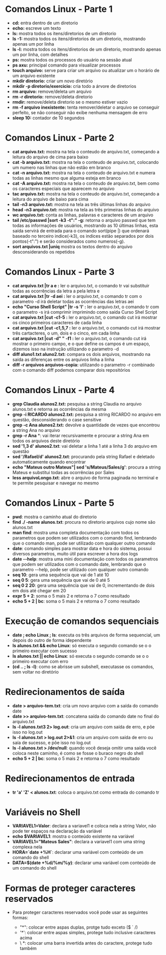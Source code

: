 # Comandos Linux - Parte 1

- **cd:** entra dentro de um diretorio
- **echo:** escreve um texto
- **ls:** mostra todos os itens/diretorios de um diretorio
- **ls -1:** mostra todos os itens/diretorios de um diretorio, mostrando apenas um por linha
- **ls -l:** mostra todos os itens/diretorios de um diretorio, mostrando apenas um por linha, com detalhes
- **ps:** mostra todos os processos do usuário na sessão atual
- **ps axu:** principal comando para visualizar processos
- **touch arquivo:** serve para criar um arquivo ou atualizar um o horário de um arquivo existente
- **mkdir diretorio:** criar um novo diretório
- **mkdir -p diretorio/exercicio:** cria todo a árvore de diretorios
- **rm arquivo:** remove/deleta um arquivo
- **rm -r diretorio:** remove/deleta diretorio
- **rmdir:** remove/deleta diretorio se o mesmo estiver vazio
- **rm -f arquivo inexistente:** tenta remover/deletar o arquivo se conseguir perfeito, se não conseguir não exibe nenhuma mensagem de erro
- **sleep 10:** contador de 10 segundos

# Comandos Linux - Parte 2

- **cat arquivo.txt:** mostra na tela o conteudo de arquivo.txt, começando a leitura do arquivo de cima para baixo
- **cat -b arquivo.txt:** mostra na tela o conteudo de arquivo.txt, colocando um numero nas linhas que não estão em branco
- **cat -n arquivo.txt:** mostra na tela o conteudo de arquivo.txt e numera todas as linhas mesmo que alguma esteja em branco
- **cat -A arquivo.txt:** mostra na tela o conteudo de arquivo.txt, bem como os caracteres especiais que aparecem no arquivo
- **tac arquivo.txt:** mostra na tela o conteudo de arquivo.txt, começando a leitura do arquivo de baixo para cima
- **tail -n3 arquivo.txt:** mostra na tela as três últimas linhas do arquivo
- **head -n3 arquivo.txt:** mostra na tela as três primeiras linhas do arquivo
- **wc arquivo.txt:** conta as linhas, palavras e caracteres de um arquivo
- **tail /etc/passwd |sort -k3 -t":" -g:** retorna o arquivo passwd que tem todas as informações de usuários, mostrando as 10 últimas linhas, esta saída servirá de entrada para o comando sort(pipe |) que ordenará baseado no terceiro indice(-k3), os indices estão separados por dois pontos(-t":") e serão considerados como numeros(-g). 
- **sort arquivos.txt |uniq** mostra os textos dentro do arquivo desconsiderando os repetidos

# Comandos Linux - Parte 3

- **cat arquivo.txt |tr a e :** ler o arquivo.txt, o comando tr vai substituir todas as ocorrências da letra a pela letra e
- **cat arquivo.txt |tr -d aei :** ler o arquivo.txt, o comando tr com o parametro -d irá deletar todas as ocorrências das letras aei
- **echo "Curso Shell Script" |tr -s 'l' :** ler o arquivo.txt, o comando tr com o parametro -s irá comprimir imprimindo como saída Curso Shel Script
- **cat arquivo.txt |cut -c1-5 :** ler o arquivo.txt, o comando cut irá mostrar os cinco primeiros caracteres de cada linha
- **cat arquivo.txt |cut -c1,5,7 :** ler o arquivo.txt, o comando cut irá mostrar três cartacteres, o um, dois e o cinco, em cada linha
- **cat arquivo.txt |cut -d" " -f1 :** ler o arquivo.txt, o comando cut irá mostrar o primeiro campo, e o que define os campos é um espaço, dizemos isso na instrução utilizando o parametro -d
- **diff aluno1.txt aluno2.txt:** compara os dois arquivos, mostrando na saída as diferenças entre os arquivos linha a linha
- **diff -r arquivos arquivos-copia:** utilizando o parametro -r combinado com o comando diff podemos comparar dois repositórios

# Comandos Linux - Parte 4

- **grep Claudia alunos2.txt:** pesquisa a string Claudia no arquivo alunos.txt e retorna as ocorrências da mesma
- **grep -i RICARDO alunos2.txt:** pesquisa a string RICARDO no arquivo em questão, desconsiderando o case sensitive
- **grep -c Ana alunos2.txt:** devolve a quantidade de vezes que encontrou a string Ana no arquivo
- **grep -r Ana** *: vai iterar recursivamente e procurar a string Ana em todos os arquivos deste diretório
- **sed '1,3 d' alunos2.txt**: vai deletar a linha 1 até a linha 3 do arquivo em questão
- **sed '/Rafael/d' alunos2.txt**: procurando pela string Rafael e deletado automaticamente quando encontrar
- **echo "Mateus outro Mateus"| sed 's/Mateus/Sales/g'**: procura a string Mateus e substitui todas as ocorrências por Sales
- **less arquivoLongo.txt**: abre o arquivo de forma paginada no terminal e te permite pesquisar e navegar no mesmo

# Comandos Linux - Parte 5

- **pwd**: mostra o caminho atual do diretorio
- **find ./ -name alunos.txt**: procura no diretorio arquivos cujo nome são alunos.txt
- **man find**: mostra uma completa documentação com todos os parametros que podem ser utilizados com o comando find, lembrando que o comando man, pode ser utilizado com qualquer outro comando
- **date**: comando simples para mostrar data e hora do sistema, possui diversos parametros, muito útil para escrever a hora dos logs
- **date --help**: mostra uma mini documentação com todos os parametros que podem ser utilizados com o comando date, lembrando que o parametro --help, pode ser utilizado com qualquer outro comando
- **seq 10**: gera uma sequência que vai de 1 até 10
- **seq 0 5**: gera uma sequência que vai de 0 até 5
- **seq 0 2 20**: gera uma sequência que vai de 0, incrementando de dois em dois até chegar em 20
- **expr 5 + 2**: soma o 5 mais 2 e retorna o 7 como resultado
- **echo 5 + 2 | bc**: soma o 5 mais 2 e retorna o 7 como resultado

# Execução de comandos sequenciais

- **date ; echo Linux ; ls**: executa os três arquivos de forma sequencial, um depois do outro de forma idependente
- **ls alunos.txt && echo Linux**: só executa o segundo comando se o o primeiro executar com sucesso
- **ls alunos.txt || echo Linux**: só executa o segundo comando se o o primeiro executar com erro
- **(cd .. ; ls -l)**: como se abrisse um subshell, executasse os comandos, sem voltar no diretório

# Redirecionamentos de saída

- **date > arquivo-tem.txt**: cria um novo arquivo com a saída do comando date
- **date >> arquivo-tem.txt**:  concatena saída do comando date no final do arquivo.txt
- **ls -l alunos.txt3 2> log.out**:  cria um arquivo com saída de erro, e põe isso no log.out
- **ls -l alunos.txt > log.out 2>&1**:  cria um arquivo com saída de erro ou saía de sucesso, e põe isso no log.out
- **ls -l alunos.txt > /dev/null**:  quando você deseja omitir uma saída você coloca neste caminho, é como se fosse o buraco negro do shell
- **echo 5 + 2 | bc**: soma o 5 mais 2 e retorna o 7 como resultado

# Redirecionamentos de entrada

- **tr 'a' 'Z' < alunos.txt**: coloca o arquivo.txt como entrada do comando tr

# Variáveis no Shell


- **VARIAVEL1=Valor**: declara a variavel1 e coloca nela a string Valor, não pode ter espaços na declaração da variável
- **echo $VARIAVEL1**: mostra o conteúdo existente na variável
- **VARIAVEL1="Mateus Sales"**: declara a variavel1 com uma string complexa nela
- **HORA=\`date +%H\`**: declarar uma variável com conteúdo de um comando do shell
- **DATA=$(date +%d/%m/%y)**: declarar uma variável com conteúdo de um comando do shell

# Formas de proteger caracteres reservados

- Para proteger caracteres reservados você pode usar as seguintes formas:

    - "*": colocar entre aspas duplas, protge tudo exceto ($ ` /)
    - '*': colocar entre aspas simples, protege tudo inclusive caracteres acima
    - \ *: colocar uma barra invertida antes do caractere, protege tudo também